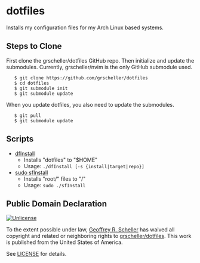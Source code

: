 # dotfiles

Installs my configuration files for my Arch Linux based systems.

## Steps to Clone

First clone the grscheller/dotfiles GitHub repo.  Then initialize and
update the submodules.  Currently, grscheller/nvim is the only GitHub
submodule used.


```
   $ git clone https://github.com/grscheller/dotfiles
   $ cd dotfiles
   $ git submodule init
   $ git submodule update
```

When you update dotfiles, you also need to update the submodules.

```
   $ git pull
   $ git submodule update
```

## Scripts

* [dfInstall](dfInstall)
  * Installs "dotfiles" to "$HOME"
  * Usage: `./dfInstall [-s {install|target|repo}]`
* [sudo sfInstall](sfInstall)
  * Installs "root/" files to "/"
  * Usage: `sudo ./sfInstall`

## Public Domain Declaration

<p xmlns:dct="http://purl.org/dc/terms/"
   xmlns:vcard="http://www.w3.org/2001/vcard-rdf/3.0#">
  <a rel="license"
     href="http://creativecommons.org/publicdomain/zero/1.0/">
     <img src="http://i.creativecommons.org/p/zero/1.0/88x31.png"
          style="border-style: none;"
          alt="Unlicense"></a>

  To the extent possible under law,
  [Geoffrey R. Scheller](https://github.com/grscheller)
  has waived all copyright and related or neighboring rights
  to [grscheller/dotfiles](https://github.com/grscheller/dotfiles).
  This work is published from the United States of America.
</p>

See [LICENSE](LICENSE) for details.

